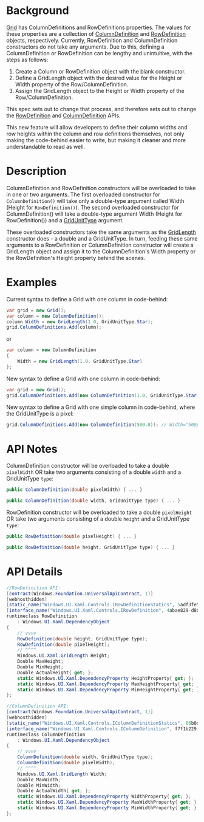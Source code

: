 
<!-- The purpose of this spec is to describe a new feature and
its APIs that make up a new feature in WinUI. -->

<!-- There are two audiences for the spec. The first are people
that want to evaluate and give feedback on the API, as part of
the submission process.  When it's complete
it will be incorporated into the public documentation at
docs.microsoft.com (http://docs.microsoft.com/uwp/toolkits/winui/).
Hopefully we'll be able to copy it mostly verbatim.
So the second audience is everyone that reads there to learn how
and why to use this API. -->

# Background
<!-- Use this section to provide background context for the new API(s) 
in this spec. -->

<!-- This section and the appendix are the only sections that likely
do not get copied to docs.microsoft.com; they're just an aid to reading this spec. -->

<!-- If you're modifying an existing API, included a link here to the
existing page(s) -->

<!-- For example, this section is a place to explain why you're adding this API rather than
modifying an existing API. -->

<!-- For example, this is a place to provide a brief explanation of some dependent
area, just explanation enough to understand this new API, rather than telling
the reader "go read 100 pages of background information posted at ...". -->

[Grid](https://docs.microsoft.com/en-us/uwp/api/windows.ui.xaml.controls.grid?view=winrt-18362) has ColumnDefinitions and RowDefinitions properties. The values for these properties are a collection of [ColumnDefinition](https://docs.microsoft.com/en-us/uwp/api/windows.ui.xaml.controls.columndefinition?view=winrt-18362) and [RowDefinition](https://docs.microsoft.com/en-us/uwp/api/windows.ui.xaml.controls.rowdefinition?view=winrt-18362) objects, respectively. Currently, RowDefinition and ColumnDefinition constructors do not take any arguments. Due to this, defining a ColumnDefinition or RowDefinition can be lengthy and unintuitive, with the steps as follows:
1. Create a Column or RowDefinition object with the blank constructor.
2. Define a GridLength object with the desired value for the Height or Width property of the Row/ColumnDefinition.
3. Assign the GridLength object to the Height or Width property of the Row/ColumnDefinition. 

This spec sets out to change that process, and therefore sets out to change the [RowDefinition](https://docs.microsoft.com/uwp/api/Windows.UI.Xaml.Controls.RowDefinition) and [ColumnDefinition](https://docs.microsoft.com/uwp/api/windows.ui.xaml.controls.columndefinition) APIs.

This new feature will allow developers to define their column widths and row heights within the column and row definitions themselves, not only making the code-behind easier to write, but making it cleaner and more understandable to read as well. 

# Description
<!-- Use this section to provide a brief description of the feature.
For an example, see the introduction to the PasswordBox control 
(http://docs.microsoft.com/windows/uwp/design/controls-and-patterns/password-box). -->

ColumnDefinition and RowDefinition constructors will be overloaded to take in one or two arguments. The first overloaded constructor for `ColumnDefinition()` will take only a double-type argument called Width (Height for `RowDefinition()`). The second overloaded constructor for ColumnDefinition() will take a double-type argument Width (Height for RowDefinition()) and a [GridUnitType](https://docs.microsoft.com/en-us/uwp/api/windows.ui.xaml.gridlength.gridunittype) argument.

These overloaded constructors take the same arguments as the [GridLength](https://docs.microsoft.com/en-us/uwp/api/Windows.UI.Xaml.GridLength) constructor does - a double and a GridUnitType. In turn, feeding these same arguments to a RowDefinition or ColumnDefinition constructor will create a GridLength object and assign it to the ColumnDefinition's Width property or the RowDefinition's Height property behind the scenes. 

# Examples
<!-- Use this section to explain the features of the API, showing
example code with each description. The general format is: 
  feature explanation,
  example code
  feature explanation,
  example code
  etc.-->
  
<!-- Code samples should be in C# and/or C++/WinRT -->

<!-- As an example of this section, see the Examples section for the PasswordBox control 
(https://docs.microsoft.com/windows/uwp/design/controls-and-patterns/password-box#examples). -->
Current syntax to define a Grid with one column in code-behind:
```csharp
var grid = new Grid();
var column = new ColumnDefinition();
column.Width = new GridLength(1.0, GridUnitType.Star);
grid.ColumnDefinitions.Add(column);
```

or

```csharp
var column = new ColumnDefinition
{
    Width = new GridLength(1.0, GridUnitType.Star)
};
```


New syntax to define a Grid with one column in code-behind:
```csharp
var grid = new Grid();
grid.ColumnDefinitions.Add(new ColumnDefinition(1.0, GridUnitType.Star)); // Width="1*"
```

New syntax to define a Grid with one simple column in code-behind, where the GridUnitType is a pixel:
```csharp
grid.ColumnDefinitions.Add(new ColumnDefinition(500.0)); // Width="500px"
```

<!-- # Remarks -->
<!-- Explanation and guidance that doesn't fit into the Examples section. -->

<!-- APIs should only throw exceptions in exceptional conditions; basically,
only when there's a bug in the caller, such as argument exception.  But if for some
reason it's necessary for a caller to catch an exception from an API, call that
out with an explanation either here or in the Examples -->

# API Notes
ColumnDefinition constructor will be overloaded to take a double `pixelWidth` OR take two arguments consisting of a double `width` and a GridUnitType `type`:

```csharp
public ColumnDefinition(double pixelWidth) { ... }
```

```csharp
public ColumnDefinition(double width, GridUnitType type) { ... }
```

RowDefinition constructor will be overloaded to take a double `pixelHeight` OR take two arguments consisting of a double `height` and a GridUnitType `type`:

```csharp
public RowDefinition(double pixelHeight) { ... }
```

```csharp
public RowDefinition(double height, GridUnitType type) { ... }
```

# API Details
```csharp
//RowDefinition API:
[contract(Windows.Foundation.UniversalApiContract, 1)]
[webhosthidden]
[static_name("Windows.UI.Xaml.Controls.IRowDefinitionStatics", 5adf3fe5-2056-4724-94d6-e4812b022ec8)]
[interface_name("Windows.UI.Xaml.Controls.IRowDefinition", 4abae829-d80c-4a5e-a48c-f8b3d3b6533d)]
runtimeclass RowDefinition
    : Windows.UI.Xaml.DependencyObject
{
    // vvvv
    RowDefinition(double height, GridUnitType type);
    RowDefinition(double pixelHeight);
    // ^^^^
    Windows.UI.Xaml.GridLength Height;
    Double MaxHeight;
    Double MinHeight;
    Double ActualHeight{ get; };
    static Windows.UI.Xaml.DependencyProperty HeightProperty{ get; };
    static Windows.UI.Xaml.DependencyProperty MaxHeightProperty{ get; };
    static Windows.UI.Xaml.DependencyProperty MinHeightProperty{ get; };
};

//ColumnDefinition API:
[contract(Windows.Foundation.UniversalApiContract, 1)]
[webhosthidden]
[static_name("Windows.UI.Xaml.Controls.IColumnDefinitionStatics", 06b0d728-d044-40c6-942e-ae60eac74851)]
[interface_name("Windows.UI.Xaml.Controls.IColumnDefinition", f7f1b229-f024-467f-970a-7e705615db7b)]
runtimeclass ColumnDefinition
    : Windows.UI.Xaml.DependencyObject
{
    // vvvv
    ColumnDefinition(double width, GridUnitType type);
    ColumnDefinition(double pixelWidth);
    // ^^^^
    Windows.UI.Xaml.GridLength Width;
    Double MaxWidth;
    Double MinWidth;
    Double ActualWidth{ get; };
    static Windows.UI.Xaml.DependencyProperty WidthProperty{ get; };
    static Windows.UI.Xaml.DependencyProperty MaxWidthProperty{ get; };
    static Windows.UI.Xaml.DependencyProperty MinWidthProperty{ get; };
};
```

<!-- # Appendix -->
<!-- Anything else that you want to write down for posterity, but 
that isn't necessary to understand the purpose and usage of the API.
For example, implementation details. -->
